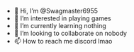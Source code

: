 - 👋 Hi, I’m @Swagmaster6955
- 👀 I’m interested in playing games
- 🌱 I’m currently learning nothing
- 💞️ I’m looking to collaborate on nobody
- 📫 How to reach me discord lmao

<!---
Swagmaster6955/Swagmaster6955 is a ✨ special ✨ repository because its `README.md` (this file) appears on your GitHub profile.
You can click the Preview link to take a look at your changes.
--->
